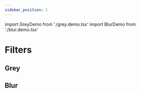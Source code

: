 ```yaml
---
sidebar_position: 1
---
```


import GreyDemo from './grey.demo.tsx'
import BlurDemo from './blur.demo.tsx'

# Filters

## Grey

<GreyDemo />

## Blur

<BlurDemo noAutoRun />
